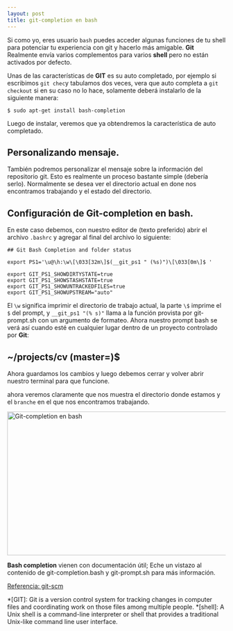 ```yaml
---
layout: post
title: git-completion en bash
---
```

Si como yo, eres usuario `bash` puedes acceder algunas funciones de tu shell para potenciar tu experiencia con git y hacerlo más amigable. **Git** Realmente envía varios complementos para varios **shell** pero no están activados por defecto.

Unas de las características de **GIT** es su auto completado, por ejemplo si escribimos `git chec`y tabulamos dos veces, vera que auto completa a `git checkout` si en su caso no lo hace, solamente deberá instalarlo de la siguiente manera:

```
$ sudo apt-get install bash-completion
```
Luego de instalar, veremos que ya obtendremos la característica de auto completado.

## Personalizando mensaje.

También podremos personalizar el mensaje sobre la información del repositorio git. Esto es realmente un proceso bastante simple (debería serlo).
Normalmente se desea ver el directorio actual en done nos encontramos trabajando y el estado del directorio.

## Configuración de Git-completion en bash.

En este caso debemos, con nuestro editor de (texto preferido) abrir el archivo `.bashrc` y agregar al final del archivo lo siguiente:

```
## Git Bash Completion and folder status

export PS1='\u@\h:\w\[\033[32m\]$(__git_ps1 " (%s)")\[\033[0m\]$ '

export GIT_PS1_SHOWDIRTYSTATE=true
export GIT_PS1_SHOWSTASHSTATE=true
export GIT_PS1_SHOWUNTRACKEDFILES=true
export GIT_PS1_SHOWUPSTREAM="auto"

```

El `\w` significa imprimir el directorio de trabajo actual, la parte `\$` imprime el `$` del prompt, y `__git_ps1 "(% s)"` llama a la función provista por git-prompt.sh con un argumento de formateo. Ahora nuestro prompt bash se verá así cuando esté en cualquier lugar dentro de un proyecto controlado por **Git**:

## ~/projects/cv (master=)$

Ahora guardamos los cambios y luego debemos cerrar y volver abrir nuestro terminal para que funcione.

ahora veremos claramente que nos muestra el directorio donde estamos y el `branche` en el que nos encontramos trabajando.

<img class=" wp-image-395" src="https://lordvalor.com/wp-content/uploads/2018/06/git-completion-300x163.png" alt="Git-completion en bash" width="596" height="331" /> 

**Bash completion** vienen con documentación útil; Eche un vistazo al contenido de git-completion.bash y git-prompt.sh para más información.

[Referencia: git-scm ](https://www.git-scm.com/book/en/v2/Appendix-A%3A-Git-in-Other-Environments-Git-in-Bash)

*[GIT]: Git is a version control system for tracking changes in computer files and coordinating work on those files among multiple people.
*[shell]: A Unix shell is a command-line interpreter or shell that provides a traditional Unix-like command line user interface.
